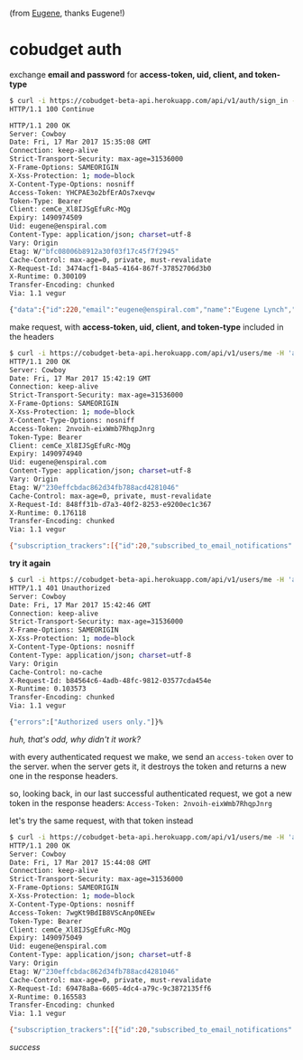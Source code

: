 (from [Eugene](https://gist.github.com/data-doge/836798b12459bdae661d235cd889a77f), thanks Eugene!)

# cobudget auth

exchange **email and password** for **access-token, uid, client, and token-type**

```bash
$ curl -i https://cobudget-beta-api.herokuapp.com/api/v1/auth/sign_in -X POST -F email="eugene@enspiral.com" -F password="xxxxxxxx"
HTTP/1.1 100 Continue

HTTP/1.1 200 OK
Server: Cowboy
Date: Fri, 17 Mar 2017 15:35:08 GMT
Connection: keep-alive
Strict-Transport-Security: max-age=31536000
X-Frame-Options: SAMEORIGIN
X-Xss-Protection: 1; mode=block
X-Content-Type-Options: nosniff
Access-Token: YHCPAE3o2bfErAOs7xevqw
Token-Type: Bearer
Client: cemCe_Xl8IJSgEfuRc-MQg
Expiry: 1490974509
Uid: eugene@enspiral.com
Content-Type: application/json; charset=utf-8
Vary: Origin
Etag: W/"bfc08006b8912a30f03f17c45f7f2945"
Cache-Control: max-age=0, private, must-revalidate
X-Request-Id: 3474acf1-84a5-4164-867f-37852706d3b0
X-Runtime: 0.300109
Transfer-Encoding: chunked
Via: 1.1 vegur

{"data":{"id":220,"email":"eugene@enspiral.com","name":"Eugene Lynch","provider":"email","uid":"eugene@enspiral.com","utc_offset":-300,"joined_first_group_at":"2015-08-30T08:03:23.332Z","is_super_admin":true}}%
```

make request, with **access-token, uid, client, and token-type** included in the headers

```bash
$ curl -i https://cobudget-beta-api.herokuapp.com/api/v1/users/me -H 'access-token: YHCPAE3o2bfErAOs7xevqw' -H 'uid: eugene@enspiral.com' -H 'client: cemCe_Xl8IJSgEfuRc-MQg' -H 'token-type: Bearer'
HTTP/1.1 200 OK
Server: Cowboy
Date: Fri, 17 Mar 2017 15:42:19 GMT
Connection: keep-alive
Strict-Transport-Security: max-age=31536000
X-Frame-Options: SAMEORIGIN
X-Xss-Protection: 1; mode=block
X-Content-Type-Options: nosniff
Access-Token: 2nvoih-eixWmb7RhqpJnrg
Token-Type: Bearer
Client: cemCe_Xl8IJSgEfuRc-MQg
Expiry: 1490974940
Uid: eugene@enspiral.com
Content-Type: application/json; charset=utf-8
Vary: Origin
Etag: W/"230effcbdac862d34fb788acd4281046"
Cache-Control: max-age=0, private, must-revalidate
X-Request-Id: 848ff31b-d7a3-40f2-8253-e9200ec1c367
X-Runtime: 0.176118
Transfer-Encoding: chunked
Via: 1.1 vegur

{"subscription_trackers":[{"id":20,"subscribed_to_email_notifications":true,"email_digest_delivery_frequency":"weekly"}],"users":[{"id":220,"name":"Eugene Lynch","email":"eugene@enspiral.com","utc_offset":-300,"confirmed_at":"2016-01-23T02:49:55.496Z","joined_first_group_at":"2015-08-30T08:03:23.332Z","is_super_admin":true,"subscription_tracker_id":20}]}%
```

**try it again**

```bash
$ curl -i https://cobudget-beta-api.herokuapp.com/api/v1/users/me -H 'access-token: YHCPAE3o2bfErAOs7xevqw' -H 'uid: eugene@enspiral.com' -H 'client: cemCe_Xl8IJSgEfuRc-MQg' -H 'token-type: Bearer'
HTTP/1.1 401 Unauthorized
Server: Cowboy
Date: Fri, 17 Mar 2017 15:42:46 GMT
Connection: keep-alive
Strict-Transport-Security: max-age=31536000
X-Frame-Options: SAMEORIGIN
X-Xss-Protection: 1; mode=block
X-Content-Type-Options: nosniff
Content-Type: application/json; charset=utf-8
Vary: Origin
Cache-Control: no-cache
X-Request-Id: b84564c6-4adb-48fc-9812-03577cda454e
X-Runtime: 0.103573
Transfer-Encoding: chunked
Via: 1.1 vegur

{"errors":["Authorized users only."]}%
```

_huh, that's odd, why didn't it work?_

with every authenticated request we make, we send an `access-token` over to the server. when the server gets it, it destroys the token and returns a new one in the response headers. 

so, looking back, in our last successful authenticated request, we got a new token in the response headers: `Access-Token: 2nvoih-eixWmb7RhqpJnrg`

let's try the same request, with that token instead

```bash
$ curl -i https://cobudget-beta-api.herokuapp.com/api/v1/users/me -H 'access-token: 2nvoih-eixWmb7RhqpJnrg' -H 'uid: eugene@enspiral.com' -H 'client: cemCe_Xl8IJSgEfuRc-MQg' -H 'token-type: Bearer'
HTTP/1.1 200 OK
Server: Cowboy
Date: Fri, 17 Mar 2017 15:44:08 GMT
Connection: keep-alive
Strict-Transport-Security: max-age=31536000
X-Frame-Options: SAMEORIGIN
X-Xss-Protection: 1; mode=block
X-Content-Type-Options: nosniff
Access-Token: 7wgKt9BdIB8VScAnp0NEEw
Token-Type: Bearer
Client: cemCe_Xl8IJSgEfuRc-MQg
Expiry: 1490975049
Uid: eugene@enspiral.com
Content-Type: application/json; charset=utf-8
Vary: Origin
Etag: W/"230effcbdac862d34fb788acd4281046"
Cache-Control: max-age=0, private, must-revalidate
X-Request-Id: 69478a8a-6605-4dc4-a79c-9c3872135ff6
X-Runtime: 0.165583
Transfer-Encoding: chunked
Via: 1.1 vegur

{"subscription_trackers":[{"id":20,"subscribed_to_email_notifications":true,"email_digest_delivery_frequency":"weekly"}],"users":[{"id":220,"name":"Eugene Lynch","email":"eugene@enspiral.com","utc_offset":-300,"confirmed_at":"2016-01-23T02:49:55.496Z","joined_first_group_at":"2015-08-30T08:03:23.332Z","is_super_admin":true,"subscription_tracker_id":20}]}%
```

_success_
